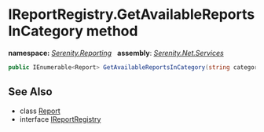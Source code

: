 # IReportRegistry.GetAvailableReportsInCategory method
**namespace:** *[Serenity.Reporting](../../README.md#serenity.reporting-namespace)*   **assembly**: *[Serenity.Net.Services](../../README.md)*

```csharp
public IEnumerable<Report> GetAvailableReportsInCategory(string categoryKey)
```

## See Also

* class [Report](../ReportRegistry.Report.md)
* interface [IReportRegistry](../IReportRegistry.md)